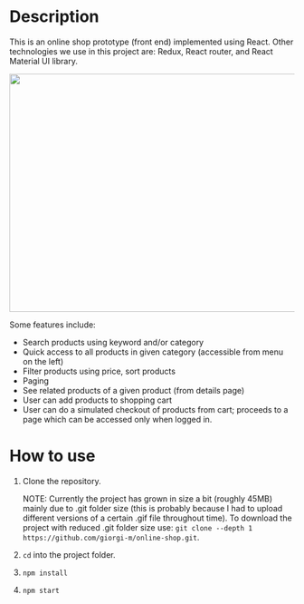 # Description

This is an online shop prototype (front end) implemented using React. Other technologies we use in this project are:
Redux, React router, and React Material UI library.

<img src="https://raw.githubusercontent.com/giorgi-m/online-shop/master/src/Images/screenshot.PNG" width="820" height="420">
 

Some features include:
- Search products using keyword and/or category
- Quick access to all products in given category (accessible from menu on the left)
- Filter products using price, sort products
- Paging
- See related products of a given product (from details page)
- User can add products to shopping cart
- User can do a simulated checkout of products from cart; proceeds to a page which can be accessed only when logged in.

# How to use

1. Clone the repository.

    NOTE: Currently the project has grown in size a bit (roughly 45MB) mainly due to .git folder size (this is probably because I had to upload different versions of a certain .gif file throughout time). To download the project with reduced .git folder size use: ```git clone --depth 1 https://github.com/giorgi-m/online-shop.git```.  

2. ```cd``` into the project folder.
3. ```npm install```
4. ```npm start```

 

